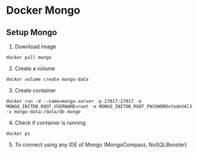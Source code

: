 # Docker Mongo

## Setup Mongo

1. Download image

```
docker pull mongo
```

2. Create a volume

```
docker volume create mongo-data
```

3. Create container

```
docker run -d --name=mongo-server -p 27017:27017 -e MONGO_INITDB_ROOT_USERNAME=root -e MONGO_INITDB_ROOT_PASSWORD=todoVAl3 -v mongo-data:/data/db mongo
```

4. Check if container is running

```
docker ps
```

5. To connect using any IDE of Mongo (MongoCompass, NoSQLBooster)
